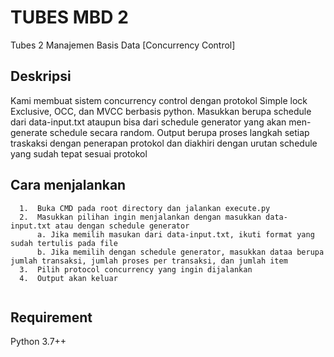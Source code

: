 # TUBES MBD 2
Tubes 2 Manajemen Basis Data [Concurrency Control]

## Deskripsi
Kami membuat sistem concurrency control dengan protokol Simple lock Exclusive, OCC, dan MVCC berbasis python. Masukkan berupa schedule dari data-input.txt ataupun bisa dari schedule generator yang akan men-generate schedule secara random. Output berupa proses langkah setiap traskaksi dengan penerapan protokol dan diakhiri dengan urutan schedule yang sudah tepat sesuai protokol

## Cara menjalankan
```
  1.  Buka CMD pada root directory dan jalankan execute.py
  2.  Masukkan pilihan ingin menjalankan dengan masukkan data-input.txt atau dengan schedule generator
      a. Jika memilih masukan dari data-input.txt, ikuti format yang sudah tertulis pada file
      b. Jika memilih dengan schedule generator, masukkan dataa berupa jumlah transaksi, jumlah proses per transaksi, dan jumlah item
  3.  Pilih protocol concurrency yang ingin dijalankan
  4.  Output akan keluar
  
  ```
 
  ## Requirement
  Python 3.7++
  
  
